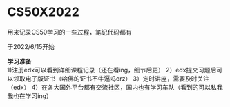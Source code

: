 # CS50X2022
用来记录CS50学习的一些过程，笔记代码都有

于2022/6/15开始

**学习准备**
</br>
1)注册edx可以看到详细课程记录（还在看ing，细节后更）
2）edx提交习题后可以领取电子版证书（哈佛的证书不牛逼吗orz）
3）定时讲座，需要及时关注（edx）
4）在各大国外平台都有交流社区，国内也有学习车队（看到的可以私我我也在学习ing）
